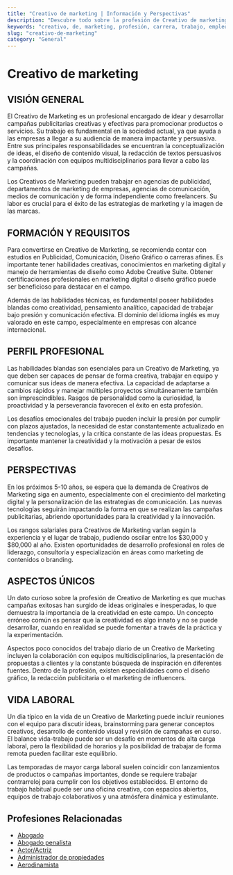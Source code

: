 ```yaml
---
title: "Creativo de marketing | Información y Perspectivas"
description: "Descubre todo sobre la profesión de Creativo de marketing, incluyendo responsabilidades, requisitos y oportunidades."
keywords: "creativo, de, marketing, profesión, carrera, trabajo, empleo"
slug: "creativo-de-marketing"
category: "General"
---
```


# Creativo de marketing

## VISIÓN GENERAL

El Creativo de Marketing es un profesional encargado de idear y desarrollar campañas publicitarias creativas y efectivas para promocionar productos o servicios. Su trabajo es fundamental en la sociedad actual, ya que ayuda a las empresas a llegar a su audiencia de manera impactante y persuasiva. Entre sus principales responsabilidades se encuentran la conceptualización de ideas, el diseño de contenido visual, la redacción de textos persuasivos y la coordinación con equipos multidisciplinarios para llevar a cabo las campañas. 

Los Creativos de Marketing pueden trabajar en agencias de publicidad, departamentos de marketing de empresas, agencias de comunicación, medios de comunicación y de forma independiente como freelancers. Su labor es crucial para el éxito de las estrategias de marketing y la imagen de las marcas.

## FORMACIÓN Y REQUISITOS

Para convertirse en Creativo de Marketing, se recomienda contar con estudios en Publicidad, Comunicación, Diseño Gráfico o carreras afines. Es importante tener habilidades creativas, conocimientos en marketing digital y manejo de herramientas de diseño como Adobe Creative Suite. Obtener certificaciones profesionales en marketing digital o diseño gráfico puede ser beneficioso para destacar en el campo.

Además de las habilidades técnicas, es fundamental poseer habilidades blandas como creatividad, pensamiento analítico, capacidad de trabajar bajo presión y comunicación efectiva. El dominio del idioma inglés es muy valorado en este campo, especialmente en empresas con alcance internacional.

## PERFIL PROFESIONAL

Las habilidades blandas son esenciales para un Creativo de Marketing, ya que deben ser capaces de pensar de forma creativa, trabajar en equipo y comunicar sus ideas de manera efectiva. La capacidad de adaptarse a cambios rápidos y manejar múltiples proyectos simultáneamente también son imprescindibles. Rasgos de personalidad como la curiosidad, la proactividad y la perseverancia favorecen el éxito en esta profesión.

Los desafíos emocionales del trabajo pueden incluir la presión por cumplir con plazos ajustados, la necesidad de estar constantemente actualizado en tendencias y tecnologías, y la crítica constante de las ideas propuestas. Es importante mantener la creatividad y la motivación a pesar de estos desafíos.

## PERSPECTIVAS

En los próximos 5-10 años, se espera que la demanda de Creativos de Marketing siga en aumento, especialmente con el crecimiento del marketing digital y la personalización de las estrategias de comunicación. Las nuevas tecnologías seguirán impactando la forma en que se realizan las campañas publicitarias, abriendo oportunidades para la creatividad y la innovación.

Los rangos salariales para Creativos de Marketing varían según la experiencia y el lugar de trabajo, pudiendo oscilar entre los $30,000 y $80,000 al año. Existen oportunidades de desarrollo profesional en roles de liderazgo, consultoría y especialización en áreas como marketing de contenidos o branding.

## ASPECTOS ÚNICOS

Un dato curioso sobre la profesión de Creativo de Marketing es que muchas campañas exitosas han surgido de ideas originales e inesperadas, lo que demuestra la importancia de la creatividad en este campo. Un concepto erróneo común es pensar que la creatividad es algo innato y no se puede desarrollar, cuando en realidad se puede fomentar a través de la práctica y la experimentación.

Aspectos poco conocidos del trabajo diario de un Creativo de Marketing incluyen la colaboración con equipos multidisciplinarios, la presentación de propuestas a clientes y la constante búsqueda de inspiración en diferentes fuentes. Dentro de la profesión, existen especialidades como el diseño gráfico, la redacción publicitaria o el marketing de influencers.

## VIDA LABORAL

Un día típico en la vida de un Creativo de Marketing puede incluir reuniones con el equipo para discutir ideas, brainstorming para generar conceptos creativos, desarrollo de contenido visual y revisión de campañas en curso. El balance vida-trabajo puede ser un desafío en momentos de alta carga laboral, pero la flexibilidad de horarios y la posibilidad de trabajar de forma remota pueden facilitar este equilibrio.

Las temporadas de mayor carga laboral suelen coincidir con lanzamientos de productos o campañas importantes, donde se requiere trabajar contrarreloj para cumplir con los objetivos establecidos. El entorno de trabajo habitual puede ser una oficina creativa, con espacios abiertos, equipos de trabajo colaborativos y una atmósfera dinámica y estimulante.
## Profesiones Relacionadas

- [Abogado](/profesiones/abogado/)
- [Abogado penalista](/profesiones/abogado-penalista/)
- [Actor/Actriz](/profesiones/actor-actriz/)
- [Administrador de propiedades](/profesiones/administrador-de-propiedades/)
- [Aerodinamista](/profesiones/aerodinamista/)

